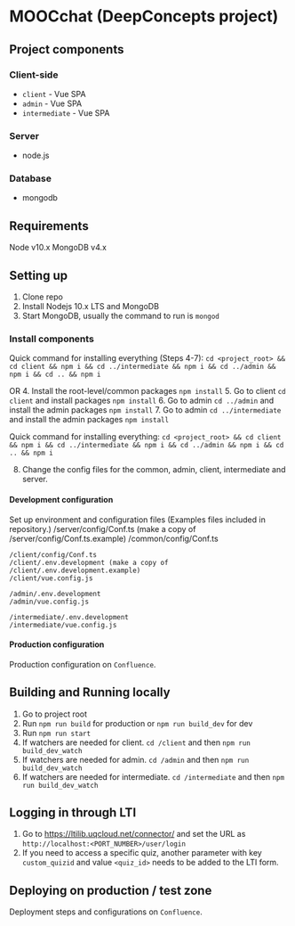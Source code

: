 # MOOCchat (DeepConcepts project)

## Project components

### Client-side
* `client` - Vue SPA
* `admin` - Vue SPA
* `intermediate` - Vue SPA

### Server
* node.js

### Database
* mongodb

## Requirements
Node v10.x
MongoDB v4.x

## Setting up

1. Clone repo
2. Install Nodejs 10.x LTS and MongoDB
3. Start MongoDB, usually the command to run is `mongod`

### Install components
Quick command for installing everything (Steps 4-7):
`cd <project_root> && cd client && npm i && cd ../intermediate && npm i && cd ../admin && npm i && cd .. && npm i`

OR 
4. Install the root-level/common packages `npm install`
5. Go to client `cd client` and install packages `npm install`
6. Go to admin `cd ../admin` and install the admin packages `npm install`
7. Go to admin `cd ../intermediate` and install the admin packages `npm install`

Quick command for installing everything:
`cd <project_root> && cd client && npm i && cd ../intermediate && npm i && cd ../admin && npm i && cd .. && npm i`

8. Change the config files for the common, admin, client, intermediate and server.

#### Development configuration
Set up environment and configuration files (Examples files included in repository.)
    /server/config/Conf.ts (make a copy of /server/config/Conf.ts.example)
    /common/config/Conf.ts

    /client/config/Conf.ts
    /client/.env.development (make a copy of /client/.env.development.example) 
    /client/vue.config.js

    /admin/.env.development
    /admin/vue.config.js

    /intermediate/.env.development
    /intermediate/vue.config.js

#### Production configuration
Production configuration on `Confluence`.

## Building and Running locally

1. Go to project root
2. Run `npm run build` for production or `npm run build_dev` for dev
3. Run `npm run start`
4. If watchers are needed for client. `cd /client` and then `npm run build_dev_watch`
3. If watchers are needed for admin. `cd /admin` and then `npm run build_dev_watch`
4. If watchers are needed for intermediate. `cd /intermediate` and then `npm run build_dev_watch`

## Logging in through LTI
1. Go to https://ltilib.uqcloud.net/connector/ and set the URL as `http://localhost:<PORT_NUMBER>/user/login`
2. If you need to access a specific quiz, another parameter with key `custom_quizid` and value `<quiz_id>` needs to be added to the LTI form.

## Deploying on production / test zone

Deployment steps and configurations on `Confluence`.